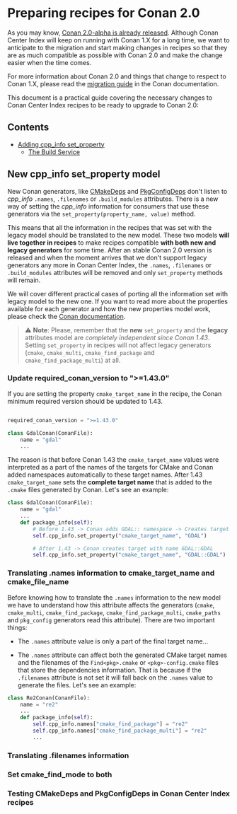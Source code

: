 # Preparing recipes for Conan 2.0

As you may know, [Conan 2.0-alpha is already
released](https://github.com/conan-io/conan/releases/tag/2.0.0-alpha1). Although Conan
Center Index will keep on running with Conan 1.X for a long time, we want to anticipate to
the migration and start making changes in recipes so that they are as much compatible as
possible with Conan 2.0 and make the change easier when the time comes. 

For more information about Conan 2.0 and things that change to respect to Conan 1.X,
please read the [migration guide](https://docs.conan.io/en/latest/conan_v2.html) in the
Conan documentation.

This document is a practical guide covering the necessary changes to Conan Center Index
recipes to be ready to upgrade to Conan 2.0:

<!-- toc -->
## Contents

  * [Adding cpp_info set_property](#new-cpp_info-set_property-model)
    * [The Build Service](#the-build-service)<!-- endToc -->

## New cpp_info set_property model

New Conan generators, like
[CMakeDeps](https://docs.conan.io/en/latest/reference/conanfile/tools/cmake/cmakedeps.html)
and
[PkgConfigDeps](https://docs.conan.io/en/latest/reference/conanfile/tools/gnu/pkgconfigdeps.html)
don't listen to *cpp_info* ``.names``, ``.filenames`` or ``.build_modules`` attributes.
There is a new way of setting the *cpp_info* information for consumers that use these
generators via the ``set_property(property_name, value)`` method.

This means that all the information in the recipes that was set with the legacy model
should be translated to the new model. These two models **will live together in recipes** to
make recipes compatible **with both new and legacy generators** for some time. After an stable Conan 2.0
version is released and when the moment arrives that we don't support legacy generators
any more in Conan Center Index, the ``.names``, ``.filenames`` or ``.build_modules``
attributes will be removed and only ``set_property`` methods will remain.

We will cover different practical cases of porting all the information set with legacy
model to the new one. If you want to read more about the properties available for each
generator and how the new properties model work, please check the [Conan
documentation](https://docs.conan.io/en/latest/conan_v2.html#editables-don-t-use-external-templates-any-more-new-layout-model).

> ⚠️ **Note**: Please, remember that the **new** ``set_property`` and the **legacy** attributes
> model are *completely independent since Conan 1.43*. Setting ``set_property`` in recipes will
> not affect legacy generators (``cmake``, ``cmake_multi``, ``cmake_find_package`` and
> ``cmake_find_package_multi``) at all.

### Update required_conan_version to ">=1.43.0"

If you are setting the property ``cmake_target_name`` in the recipe, the Conan minimum
required version should be updated to 1.43. 

```python

required_conan_version = ">=1.43.0"

class GdalConan(ConanFile):
    name = "gdal"
    ...
```

The reason is that before Conan 1.43 the
``cmake_target_name`` values were interpreted as a part of the names of the targets for
CMake and Conan added namespaces automatically to these target names. After 1.43
``cmake_target_name`` sets the **complete target name** that is added to the ``.cmake`` files
generated by Conan. Let's see an example:

```python
class GdalConan(ConanFile):
    name = "gdal"
    ...
    def package_info(self):
        # Before 1.43 -> Conan adds GDAL:: namespace -> Creates target with name GDAL::GDAL
        self.cpp_info.set_property("cmake_target_name", "GDAL")

        # After 1.43 -> Conan creates target with name GDAL::GDAL
        self.cpp_info.set_property("cmake_target_name", "GDAL::GDAL")
```

### Translating .names information to cmake_target_name and cmake_file_name

Before knowing how to translate the ``.names`` information to the new model we have to
understand how this attribute affects the generators (``cmake``, ``cmake_multi``,
``cmake_find_package``, ``cmake_find_package_multi``, ``cmake_paths`` and ``pkg_config``
generators read this attribute). There are two important things:

* The ``.names`` attribute value is only a part of the final target name...

* The ``.names`` attribute can affect both the generated CMake target names and the
  filenames of the ``Find<pkg>.cmake`` or ``<pkg>-config.cmake`` files that store the
  dependencies information. That is because if the ``.filenames`` attribute is not set it
  will fall back on the ``.names`` value to generate the files. Let's see an example:

```python
class Re2Conan(ConanFile):
    name = "re2"
    ...
    def package_info(self):
        self.cpp_info.names["cmake_find_package"] = "re2"
        self.cpp_info.names["cmake_find_package_multi"] = "re2"
        ...
```



### Translating .filenames information

### Set cmake_find_mode to both

### Testing CMakeDeps and PkgConfigDeps in Conan Center Index recipes


